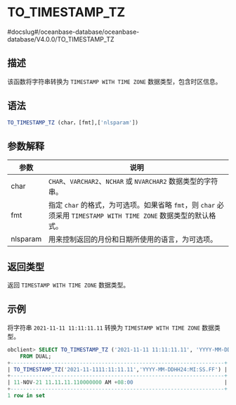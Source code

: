 TO_TIMESTAMP_TZ 
====================================
#docslug#/oceanbase-database/oceanbase-database/V4.0.0/TO_TIMESTAMP_TZ


描述 
-----------------------

该函数将字符串转换为 `TIMESTAMP WITH TIME ZONE` 数据类型，包含时区信息。

语法 
-----------------------

```sql
TO_TIMESTAMP_TZ (char，[fmt],['nlsparam'])
```



参数解释 
-------------------------



|  **参数**  |                                      **说明**                                       |
|----------|-----------------------------------------------------------------------------------|
| char     | `CHAR`、`VARCHAR2`、`NCHAR` 或 `NVARCHAR2` 数据类型的字符串。                                 |
| fmt      | 指定 `char` 的格式，为可选项。如果省略 `fmt`，则 `char` 必须采用 `TIMESTAMP WITH TIME ZONE` 数据类型的默认格式。 |
| nlsparam | 用来控制返回的月份和日期所使用的语言，为可选项。                                                          |



返回类型 
-------------------------

返回 `TIMESTAMP WITH TIME ZONE` 数据类型。

示例 
-----------------------

将字符串 `2021-11-11 11:11:11.11` 转换为 `TIMESTAMP WITH TIME ZONE` 数据类型。

```sql
obclient> SELECT TO_TIMESTAMP_TZ ('2021-11-11 11:11:11.11', 'YYYY-MM-DD HH24:MI:SS.FF')
    FROM DUAL;
+--------------------------------------------------------------------+
| TO_TIMESTAMP_TZ('2021-11-1111:11:11.11','YYYY-MM-DDHH24:MI:SS.FF') |
+--------------------------------------------------------------------+
| 11-NOV-21 11.11.11.110000000 AM +08:00                             |
+--------------------------------------------------------------------+
1 row in set
```


